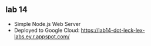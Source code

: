 ## lab 14

- Simple Node.js Web Server
- Deployed to Google Cloud: https://lab14-dot-leck-lex-labs.ey.r.appspot.com/